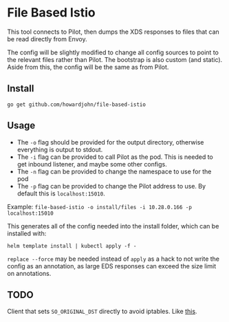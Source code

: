 # File Based Istio

This tool connects to Pilot, then dumps the XDS responses to files that can be read directly from Envoy.

The config will be slightly modified to change all config sources to point to the relevant files rather than Pilot. The bootstrap is also custom (and static). Aside from this, the config will be the same as from Pilot.

## Install

`go get github.com/howardjohn/file-based-istio`

## Usage

* The `-o` flag should be provided for the output directory, otherwise everything is output to stdout.
* The `-i` flag can be provided to call Pilot as the pod. This is needed to get inbound listener, and maybe some other configs.
* The `-n` flag can be provided to change the namespace to use for the pod
* The `-p` flag can be provided to change the Pilot address to use. By default this is `localhost:15010`.

Example: `file-based-istio -o install/files -i 10.28.0.166 -p localhost:15010`

This generates all of the config needed into the install folder, which can be installed with:

`helm template install | kubectl apply -f -`

`replace --force` may be needed instead of `apply` as a hack to not write the config as an annotation, as large EDS responses can exceed the size limit on annotations.


## TODO

Client that sets `SO_ORIGINAL_DST` directly to avoid iptables. Like [this](https://gist.github.com/mangalaman93/eba276775541756694ee).